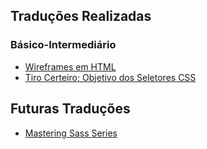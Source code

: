 Traduções Realizadas
--------------------
### Básico-Intermediário
- [Wireframes em HTML](https://github.com/erickpatrick/traducoes/blob/master/artigos/html-css/20140520-html-wireframes.md)
- [Tiro Certeiro; Objetivo dos Seletores CSS](https://github.com/erickpatrick/traducoes/blob/master/artigos/html-css/20130526-tiro-certeiro-objetivo-seletores-css.md)

Futuras Traduções
-----------------
- [Mastering Sass Series](https://code.tutsplus.com/series/mastering-sass--net-19077)